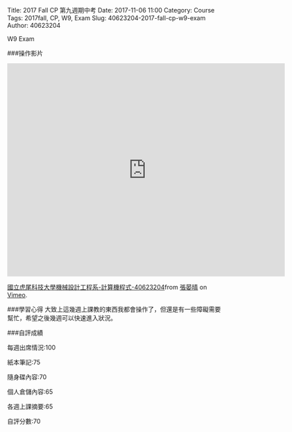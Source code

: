 Title: 2017 Fall CP 第九週期中考
Date: 2017-11-06 11:00
Category: Course
Tags: 2017fall, CP, W9, Exam
Slug: 40623204-2017-fall-cp-w9-exam
Author: 40623204

W9 Exam

<!-- PELICAN_END_SUMMARY -->

###操作影片

<iframe src="https://player.vimeo.com/video/241451798" width="640" height="491" frameborder="0" webkitallowfullscreen mozallowfullscreen allowfullscreen></iframe>
<p><a href="https://vimeo.com/241451798">國立虎尾科技大學機械設計工程系-計算機程式-40623204</a>from <a href="https://vimeo.com/user73454329">張晏晴</a> on <a href="https://vimeo.com">Vimeo</a>.</p>

###學習心得
大致上這幾週上課教的東西我都會操作了，但還是有一些障礙需要幫忙，希望之後幾週可以快速進入狀況。



###自評成績

每週出席情況:100

紙本筆記:75

隨身碟內容:70

個人倉儲內容:65

各週上課摘要:65

自評分數:70